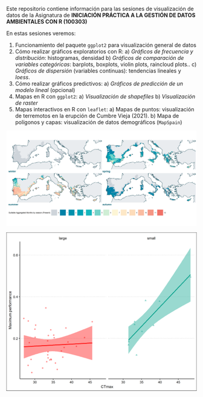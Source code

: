 Este repositorio contiene información para las sesiones de visualización de datos de la Asignatura de **INICIACIÓN PRÁCTICA A LA GESTIÓN DE DATOS AMBIENTALES CON R (100303)**

En estas sesiones veremos:

  1. Funcionamiento del paquete `ggplot2` para visualización general de datos
  2. Cómo realizar gráficos exploratorios con R:
         a) *Gráficos de frecuencia y distribución*: histogramas, densidad
         b) *Gráficos de comparación de variables categóricas*: barplots, boxplots, violin plots, raincloud plots..
         c) *Gráficos de dispersión* (variables continuas): tendencias lineales y *loess*.
  3. Cómo realizar gráficos predictivos:
         a) *Gráficos de predicción de un modelo lineal* (opcional)
  4. Mapas en R con `ggplot2`:
         a) *Visualización de shapefiles*
         b) *Visualización de raster*
  5. Mapas interactivos en R con `leaflet`:
         a) Mapas de puntos: visualización de terremotos en la erupción de Cumbre Vieja (2021).
         b) Mapa de polígonos y capas: visualización de datos demográficos (`MapSpain`)

![](https://github.com/dario-ssm/ggplot_gar/blob/main/pooled_suitability50_present_map.png)

![](https://github.com/dario-ssm/ggplot_gar/blob/main/hotter_better_sizes_ctmax.png)
